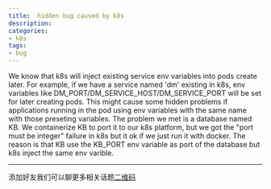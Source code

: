 ```yaml
---
title:  hidden bug caused by k8s
description: 
categories:
- k8s
tags:
- bug
---
```


We know that k8s will inject existing service env variables into pods create later. For example, if we have a service named 'dm' existing in k8s, env variables like DM_PORT/DM_SERVICE_HOST/DM_SERVICE_PORT will be set for later creating pods. This might cause some hidden problems if applications running in the pod using env variables with the same name with those preseting variables.  The problem we met is a database named KB. We containerize KB to port it to our k8s platform, but we got the "port must be integer" failure in k8s but it ok if we just run it with docker. The reason is that KB use the KB_PORT env variable as port of the database but k8s inject the same env varible.

---

添加好友我们可以聊更多相关话题[二维码](https://upload-images.jianshu.io/upload_images/7924740-a905d0f137971f94.jpeg)